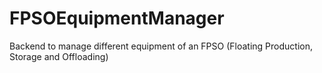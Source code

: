 # FPSOEquipmentManager
Backend to manage different equipment of an FPSO (Floating Production, Storage and Offloading)

